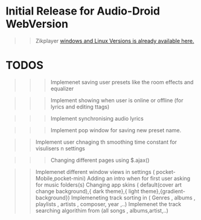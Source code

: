 # Initial Release for Audio-Droid WebVersion
>>Zikplayer [windows and Linux Versions is already available here.](https://official-zikplayer-site.herokuapp.com)

# TODOS
>>>   Implemenet saving user presets like  the room effects and equalizer

>>> Implement showing when user is online or offline (for lyrics and editing ttags)
    
>>> Implement synchronising audio lyrics
    
>>>  Implement pop window for saving new preset name.
    
>>  Implement user chnaging th smoothing time constant for visulisers n settings
     
>>> Changing different pages using $.ajax()
    
>>  Implemenet different window views in settings ( pocket-Mobile,pocket-mini)
      Adding an intro when for first user asking for music folders(s)
      Changing app skins ( default(cover art change background),{ dark theme},{ light theme},{gradient-background})
      Implemeneting track sorting in ( Genres , albums , playlists , artists , composer, year ,..)
      Implemenet the track searching algorithim from (all songs , albums,artist,..)